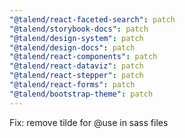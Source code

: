 ```yaml
---
"@talend/react-faceted-search": patch
"@talend/storybook-docs": patch
"@talend/design-system": patch
"@talend/design-docs": patch
"@talend/react-components": patch
"@talend/react-dataviz": patch
"@talend/react-stepper": patch
"@talend/react-forms": patch
"@talend/bootstrap-theme": patch
---
```


Fix: remove tilde for @use in sass files
